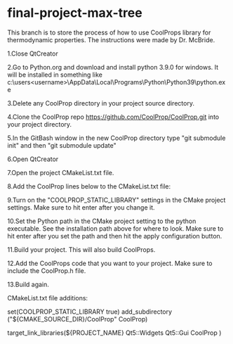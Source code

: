 # final-project-max-tree

This branch is to store the process of how to use CoolProps library for thermodynamic properties. The instructions were made by Dr. McBride.

1.Close QtCreator

2.Go to Python.org and download and install python 3.9.0 for windows.  It will be installed in something like c:\users\<username>\AppData\Local\Programs\Python\Python39\python.exe

3.Delete any CoolProp directory in your project source directory.

4.Clone the CoolProp repo https://github.com/CoolProp/CoolProp.git into your project directory. 

5.In the GitBash window in the new CoolProp directory type "git submodule init"  and then "git submodule update"

6.Open QtCreator

7.Open the project CMakeList.txt file.

8.Add the CoolProp lines below to the CMakeList.txt file:

9.Turn on the "COOLPROP_STATIC_LIBRARY" settings in the CMake project settings.  Make sure to hit enter after you change it.

10.Set the Python path in the CMake project setting to the python executable.  See the installation path above for where to look.  Make sure to hit enter after you set the path and then hit the apply configuration button.

11.Build your project.  This will also build CoolProps.

12.Add the CoolProps code that you want to your project.  Make sure to include the CoolProp.h file.

13.Build again.


CMakeList.txt file additions:

set(COOLPROP_STATIC_LIBRARY true)
add_subdirectory ("${CMAKE_SOURCE_DIR}/CoolProp" CoolProp)

target_link_libraries(${PROJECT_NAME}
    Qt5::Widgets
    Qt5::Gui
    CoolProp
)
